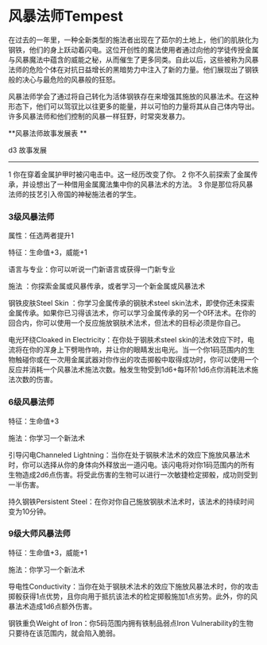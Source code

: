 # 风暴法师Tempest

在过去的一年里，一种全新类型的施法者出现在了茹尔的土地上，他们的肌肤化为钢铁，他们的身上跃动着闪电。这位开创性的魔法使用者通过向他的学徒传授金属与风暴魔法中蕴含的威能之秘，从而催生了更多同类。自此以后，这些被称为风暴法师的危险个体在对抗日益增长的黑暗势力中注入了新的力量。他们展现出了钢铁般的决心与最危险的风暴般的狂怒。

风暴法师学会了通过将自己转化为活体钢铁存在来增强其施放的风暴法术。在这种形态下，他们可以驾驭比以往更多的能量，并以可怕的力量将其从自己体内导出。许多风暴法师和他们控制的风暴一样狂野，时常突发暴力。

**风暴法师故事发展表 **

  d3   故事发展
  ---- ----------------------------------------------------------------------------
  1    你在穿着金属护甲时被闪电击中。这一经历改变了你。
  2    你不久前探索了金属传承，并设想出了一种借用金属魔法集中你的风暴法术的方法。
  3    你是那位将风暴法师的技艺引入帝国的神秘施法者的学生。

### 3级风暴法师

属性：任选两者提升1

特征：生命值+3，威能+1

语言与专业：你可以听说一门新语言或获得一门新专业

施法 ：你探索金属或风暴传承，或者学习一个新金属或风暴法术

钢铁皮肤Steel Skin ：你学习金属传承的钢肤术steel
skin法术，即使你还未探索金属传承。如果你已习得该法术，你可以学习金属传承的另一个0环法术。在你的回合内，你可以使用一个反应施放钢肤术法术，但法术的目标必须是你自己。

电光环绕Cloaked in Electricity：在你处于钢肤术steel
skin的法术效应下时，电流将在你的浑身上下劈啪作响，并让你的眼睛发出电光。当一个你1码范围内的生物触碰你或在一次用金属武器对你作出的攻击掷骰中取得成功时，你可以使用一个反应并消耗一个风暴法术施法次数。触发生物受到1d6+每环阶1d6点你消耗法术施法次数的伤害。

### 6级风暴法师

特征：生命值+3

施法：你学习一个新法术

引导闪电Channeled
Lightning：当你在处于钢肤术法术的效应下施放风暴法术时，你可以选择从你的身体向外释放出一道闪电。该闪电将对你1码范围内的所有生物造成2d6点伤害。将受此伤害的生物可以进行一次敏捷检定掷骰，成功则受到一半伤害。

持久钢铁Persistent
Steel：在你对你自己施放钢肤术法术时，该法术的持续时间变为10分钟。

### 9级大师风暴法师

特征：生命值+3，威能+1

施法：你学习一个新法术

导电性Conductivity：当你在处于钢肤术法术的效应下施放风暴法术时，你的攻击掷骰获得1点优势，且你向用于抵抗该法术的检定掷骰施加1点劣势。此外，你的风暴法术造成1d6点额外伤害。

钢铁重负Weight of Iron：你5码范围内拥有铁制品弱点Iron
Vulnerability的生物只要待在该范围内，就会陷入脆弱。
